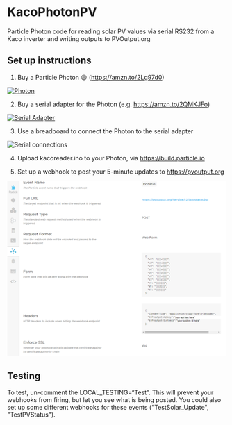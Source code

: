 # KacoPhotonPV
Particle Photon code for reading solar PV values via serial RS232 from a Kaco inverter and writing outputs to PVOutput.org

## Set up instructions  
  
1. Buy a Particle Photon :smile: (https://amzn.to/2Lg97d0)  

[![Photon](https://ws-eu.amazon-adsystem.com/widgets/q?_encoding=UTF8&MarketPlace=GB&ASIN=B012D6UYTA&ServiceVersion=20070822&ID=AsinImage&WS=1&Format=_SL250_&tag=lateralmindsl-21)](https://amzn.to/2Lg97d0)  
  
2. Buy a serial adapter for the Photon (e.g. https://amzn.to/2QMKJFo)  
  
[![Serial Adapter](https://ws-eu.amazon-adsystem.com/widgets/q?_encoding=UTF8&MarketPlace=GB&ASIN=B07DK3874B&ServiceVersion=20070822&ID=AsinImage&WS=1&Format=_SL250_&tag=lateralmindsl-21)](https://amzn.to/2QMKJFo)  
  
3. Use a breadboard to connect the Photon to the serial adapter  
  
![Serial connections](https://community.particle.io/uploads/default/original/2X/2/24ebf4e244c7084e83e1b0b7b43b2281b04fdbf1.jpg)  
  
4. Upload kacoreader.ino to your Photon, via https://build.particle.io  
  
5. Set up a webhook to post your 5-minute updates to https://pvoutput.org  
  
![PVStatus Webhook](/pvstatus-webhook.png)  
  
## Testing  
To test, un-comment the LOCAL_TESTING=“Test”. This will prevent your webhooks from firing, but let you see what is being posted. You could also set up some different webhooks for these events ("TestSolar_Update", "TestPVStatus").  
  

